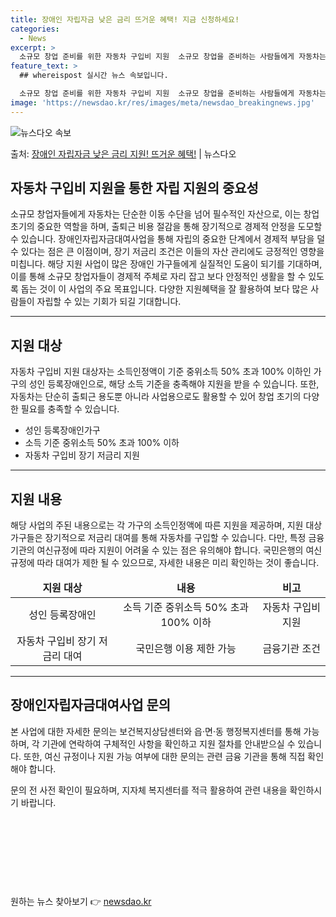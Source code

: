 ```yaml
---
title: 장애인 자립자금 낮은 금리 뜨거운 혜택! 지금 신청하세요!
categories:
  - News
excerpt: >
  소규모 창업 준비를 위한 자동차 구입비 지원  소규모 창업을 준비하는 사람들에게 자동차는 필수적인 도구입니다…
feature_text: >
  ## whereispost 실시간 뉴스 속보입니다.

  소규모 창업 준비를 위한 자동차 구입비 지원  소규모 창업을 준비하는 사람들에게 자동차는 필수적인 도구입니다…
image: 'https://newsdao.kr/res/images/meta/newsdao_breakingnews.jpg'
---
```


![뉴스다오 속보](https://newsdao.kr/res/images/meta/newsdao_breakingnews.jpg)

<p>출처: <a href="https://newsdao.kr/4624" rel="dofollow">장애인 자립자금 낮은 금리 지원! 뜨거운 혜택!</a> | 뉴스다오</p>

<h2 data-ke-size="size26">자동차 구입비 지원을 통한 자립 지원의 중요성</h2>
<p data-ke-size="size16">소규모 창업자들에게 자동차는 단순한 이동 수단을 넘어 필수적인 자산으로, 이는 창업 초기의 중요한 역할을 하며, 출퇴근 비용 절감을 통해 장기적으로 경제적 안정을 도모할 수 있습니다. 장애인자립자금대여사업을 통해 자립의 중요한 단계에서 경제적 부담을 덜 수 있다는 점은 큰 이점이며, 장기 저금리 조건은 이들의 자산 관리에도 긍정적인 영향을 미칩니다. 해당 지원 사업이 많은 장애인 가구들에게 실질적인 도움이 되기를 기대하며, 이를 통해 소규모 창업자들이 경제적 주체로 자리 잡고 보다 안정적인 생활을 할 수 있도록 돕는 것이 이 사업의 주요 목표입니다. 다양한 지원혜택을 잘 활용하여 보다 많은 사람들이 자립할 수 있는 기회가 되길 기대합니다.</p>
<hr>
<h2 data-ke-size="size26">지원 대상</h2>
<p data-ke-size="size16">자동차 구입비 지원 대상자는 소득인정액이 기준 중위소득 50% 초과 100% 이하인 가구의 성인 등록장애인으로, 해당 소득 기준을 충족해야 지원을 받을 수 있습니다. 또한, 자동차는 단순히 출퇴근 용도뿐 아니라 사업용으로도 활용할 수 있어 창업 초기의 다양한 필요를 충족할 수 있습니다.</p>
<ul>
<li>성인 등록장애인가구</li>
<li>소득 기준 중위소득 50% 초과 100% 이하</li>
<li>자동차 구입비 장기 저금리 지원</li>
</ul>
<hr>
<h2 data-ke-size="size26">지원 내용</h2>
<p data-ke-size="size16">해당 사업의 주된 내용으로는 각 가구의 소득인정액에 따른 지원을 제공하며, 지원 대상 가구들은 장기적으로 저금리 대여를 통해 자동차를 구입할 수 있습니다. 다만, 특정 금융기관의 여신규정에 따라 지원이 어려울 수 있는 점은 유의해야 합니다. 국민은행의 여신규정에 따라 대여가 제한 될 수 있으므로, 자세한 내용은 미리 확인하는 것이 좋습니다.</p>
<table>
<thead>
<tr>
<td style="text-align: center; height: 17px;"><b>지원 대상</b></td>
<td style="text-align: center; height: 17px;"><b>내용</b></td>
<td style="text-align: center; height: 17px;"><b>비고</b></td>
</tr>
</thead>
<tbody>
<tr>
<td style="text-align: center; height: 17px;">성인 등록장애인</td>
<td style="text-align: center; height: 17px;">소득 기준 중위소득 50% 초과 100% 이하</td>
<td style="text-align: center; height: 17px;">자동차 구입비 지원</td>
</tr>
<tr>
<td style="text-align: center; height: 17px;">자동차 구입비 장기 저금리 대여</td>
<td style="text-align: center; height: 17px;">국민은행 이용 제한 가능</td>
<td style="text-align: center; height: 17px;">금융기관 조건</td>
</tr>
</tbody>
</table>
<hr>
<h2 data-ke-size="size26">장애인자립자금대여사업 문의</h2>
<p data-ke-size="size16">본 사업에 대한 자세한 문의는 보건복지상담센터와 읍·면·동 행정복지센터를 통해 가능하며, 각 기관에 연락하여 구체적인 사항을 확인하고 지원 절차를 안내받으실 수 있습니다. 또한, 여신 규정이나 지원 가능 여부에 대한 문의는 관련 금융 기관을 통해 직접 확인해야 합니다.</p>
<p data-ke-size="size16">문의 전 사전 확인이 필요하며, 지자체 복지센터를 적극 활용하여 관련 내용을 확인하시기 바랍니다.</p>
<p data-ke-size="size16">&nbsp;</p>
<p data-ke-size="size16">&nbsp;</p>
<p data-ke-size="size16">&nbsp;</p>
<p data-ke-size="size16">&nbsp;</p> 

원하는 뉴스 찾아보기 👉 <a href="https://newsdao.kr" rel="dofollow">newsdao.kr</a>


